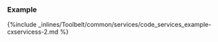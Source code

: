 

### Example



{%include _inlines/Toolbelt/common/services/code_services_example-cxservicess-2.md %}




